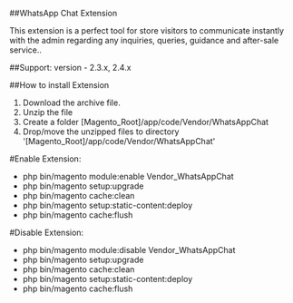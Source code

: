 ##WhatsApp Chat Extension

This extension is a perfect tool for store visitors to communicate instantly with the admin regarding any inquiries, queries, guidance and after-sale service..

##Support: 
version - 2.3.x, 2.4.x

##How to install Extension

1. Download the archive file.
2. Unzip the file
3. Create a folder [Magento_Root]/app/code/Vendor/WhatsAppChat
4. Drop/move the unzipped files to directory '[Magento_Root]/app/code/Vendor/WhatsAppChat'

#Enable Extension:
- php bin/magento module:enable Vendor_WhatsAppChat
- php bin/magento setup:upgrade
- php bin/magento cache:clean
- php bin/magento setup:static-content:deploy
- php bin/magento cache:flush

#Disable Extension:
- php bin/magento module:disable Vendor_WhatsAppChat
- php bin/magento setup:upgrade
- php bin/magento cache:clean
- php bin/magento setup:static-content:deploy
- php bin/magento cache:flush
